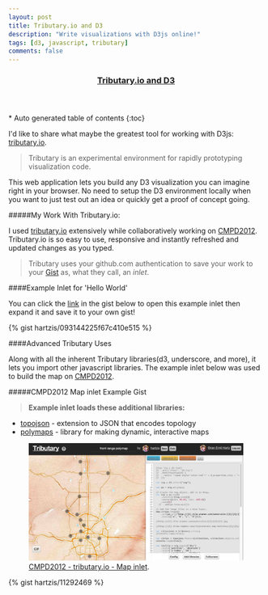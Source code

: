 ```yaml
---
layout: post
title: Tributary.io and D3
description: "Write visualizations with D3js online!"
tags: [d3, javascript, tributary]
comments: false
---
```


<section id="table-of-contents" class="toc tocFixed">
  <header>
    <a href="#">
      <h3>Tributary.io and D3</h3>
    </a>
  </header>
<div id="drawer" markdown="1">
*  Auto generated table of contents
{:toc}
</div>
</section><!-- /#table-of-contents -->

I'd like to share what maybe the greatest tool for working with D3js: [tributary.io](http://www.trubutary.io).

> Tributary is an experimental environment for rapidly prototyping visualization code.

This web application lets you build any D3 visualization you can imagine right in your browser. No need to setup the D3 environment locally when you want to just test out an idea or quickly get a proof of concept going.

#####My Work With Tributary.io:

I used [tributary.io](http://www.trubutary.io) extensively while collaboratively working on [CMPD2012](http://CMPD2012.herokuapp.com). Tributary.io is so easy to use, responsive and instantly refreshed and updated changes as you typed.

> Tributary uses your github.com authentication to save your work to your [Gist](http://gist.github.com) as, what they call, an *inlet*.

####Example Inlet for 'Hello World'

You can click the [link](http://tributary.io/inlet/093144225f67c410e515) in the gist below to open this example inlet then expand it and save it to your own gist!

{% gist hartzis/093144225f67c410e515 %}

####Advanced Tributary Uses

Along with all the inherent Tributary libraries(d3, underscore, and more), it lets you import other javascript libraries. The example inlet below was used to build the map on [CMPD2012](http://CMPD2012.herokuapp.com).

#####CMPD2012 Map inlet Example Gist

>**Example inlet loads these additional libraries:**

* [topojson](https://github.com/mbostock/topojson) - extension to JSON that encodes topology
* [polymaps](http://polymaps.org/) - library for making dynamic, interactive maps

<figure>
  <a href="/images/cmpd2012-tributary-map.jpg"><img src="/images/cmpd2012-tributary-map.jpg"></a>
  <figcaption><a href="http://tributary.io/inlet/11292469" title="CMPD2012 - tributary.io - Map inlet">CMPD2012 - tributary.io - Map inlet</a>.</figcaption>
</figure>

{% gist hartzis/11292469 %}
